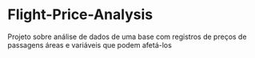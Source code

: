 # Flight-Price-Analysis
Projeto sobre análise de dados de uma base com registros de preços de passagens áreas e variáveis que podem afetá-los
